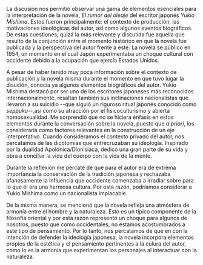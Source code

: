 La discusión nos permitió observar una gama de elementos esenciales para la interpretación de la novela, *El rumor del oleaje* del escritor japonés *Yukio Mishima*. Estos fueron principalmente: el contexto de producción, las motivaciones ideológicas del autor, así como algunos eventos biográficos. De estas cuestiones, quizá la más relevante y discutida fue aquella que resultó de la conjunción entre el momento histórico en que la novela fue publicada y la perspectiva del autor frente a este. La novela se público en 1954, un momento en el cual Japón experimentaba un choque cultural con occidente debido a  la ocupación que ejercía Estados Unidos.

A pesar de haber tenido muy poca información sobre  el contexto de publicación y la novela misma durante el momento en que tuvo lugar la disución, conocía ya algunos elementos biográficos del autor. Yukio Mishima destacó por ser uno de los escritores japoneses más reconocidos internacionalmente, resaltan también sus inclinaciones nacionalístas que llevaron a su suicidio --que siguió un riguroso ritual japonés conocido como *seppuku*--,así como su atracción por el fisicoculturismo y abierta homosexualidad. Me sorprendió que no se hiciera énfasis en estos elementos durante la conversación sobre la novela, puesto que *a priori*, los consideraría como factores relevantes en la construcción de un eje interpretativo. Cuando consideramos el contexto privado del autor, nos percatamos de las dicotomías que entrecruzaban su ideología. Inspirado por la dualidad Apolónica/Dionisiaca, dedicó una gran parte de su vida y obra a conciliar la vida del cuerpo con la vida de la mente.

Durante la reflexión me percaté de que para el autor era de extrema importancia la conservación de la tradición japonesa y rechazaba afanosamente la influencia que occidente comenzaba a irradiar sobre para lo que él era una hermosa cultura. Por esta razón, podríamos considerar a Yukio Mishima como un nacionalista implacable.    

De la misma manera, se mencionó que la novela refleja una atmósfera de armonía entre el hombre y la naturaleza. Esto es un típico componente de la filosofía oriental y por esta razón representó un choque para algunos de nosotros, puesto que como occidentales, no estamos acostumbrados a este tipo de pensamiento. Por lo tanto, nos  percatamos de que en con la intención de defender la ideología japonesa, la novela incorpora elementos propios de la estética y el pensamiento pertinentes a la culura del autor, como lo es la armonía que experimentan los personajes al interactuar con la naturaleza.  



